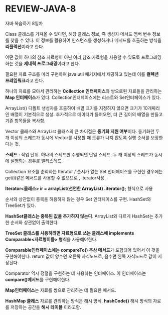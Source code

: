 # REVIEW-JAVA-8

자바 복습하기 8일차

Class 클래스를 가져올 수 있다면, 해당 클래스 정보, 즉 생성자 메서드 멤버 변수 정보를 찾을 수 있다. 이 정보를 활용하여 인스턴스를 생성하거나 메서드를 호출하는 방식을 **리플렉션**이라고 한다.

어떤 값이 하나의 참조 자료형이 아닌 여러 참조 자료형을 사용할 수 있도록 프로그래밍하는 것을 **제네릭 프로그래밍**이라고 한다.

필요한 자료 구조를 미리 구현하여 java.util 패키지에서 제공하고 있는데 이를 **컬렉션 프레임워크**라고 한다.

하나의 자료를 모아서 관리하는 **Collection 인터페이스**와 쌍으로된 자료들을 관리하는 **Map 인터페이스**가 있다. Collection인터페이스에는 리스트와 Set인터페이스가 있다.

ArrayList() 디폴트 생성자를 호출하여 배열 크기를 지정하지 않으면 크기가 10개짜리인 배열이 기본적으로 생성. 추가적으로 데이터가 들어오면, 더 큰 길이의 배열을 만들고 기존 항목들을 복사함.

Vector 클래스와 ArrayList 클래스의 큰 차이점은 **동기화 지원 여부**이다. 동기화란 두 개 이상의 스레드가 동시에 Vector를 사용할 때 오류가 나지 않도록 실행 순서를 보장한다는 것.

**스레드** : 작업 단위. 하나의 스레드만 수행되면 단일 스레드, 두 개 이상의 스레드가 동시에 실행되는 경우를 멀티스레드.

Collection 요소를 순회하는 Iterator / 순서가 없는 Set 인터페이스를 구현한 경우에는 get(i)같은 메서드를 사용할 수 없으므로 , Iterator사용. 

**Iterator<클래스> ir = arrayList(선언한 ArrayList) .iterator();** 형식으로 사용

순서와 상관없이 중복을 허용하지 않는 경우 Set 인터페이스를 구현. HashSet와 TreeSet가 있다.

**HashSet클래스는 중복된 값을 추가하지 않는다**. ArrayList와 다르게 HashSet는 추가한 순서와 상관없이 출력한다.

**TreeSet 클래스를 사용하려면 자료형으로 쓰는 클래스에 implements Comparable<자료형이름> 형식**을 사용해야한다.

**Comparable인터페이스에는 compareTo() 추상 메서드**가 포함되어 있어서 이 것을 구현해야한다. return 값이 양수면 오른쪽 자식노드로, 음수면 왼쪽 자식노드로 값이 저장된다. 

Comparator 역시 정렬을 구현하는 데 사용하는 인터페이스. 이 인터페이스는 **compare()메서드**를 구현해야한다. 

**Map인터페이스**는 자료를 쌍으로 관리하는 데 필요한 메서드. 

**HashMap 클래스** 자료를 관리하는 방식은 해시 방식. **hashCode()** 해시 방식의 자료를 저장하는 공간을 **해시 테이블** 이라고함.
